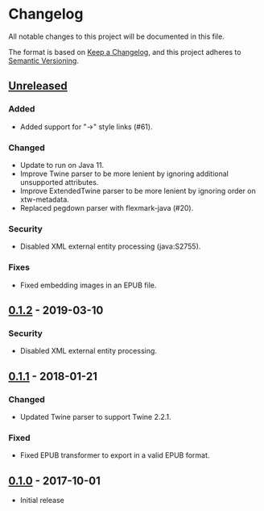 # Changelog

All notable changes to this project will be documented in this file.

The format is based on [Keep a Changelog](https://keepachangelog.com/en/1.0.0/),
and this project adheres to [Semantic Versioning](https://semver.org/spec/v2.0.0.html).

## [Unreleased]

### Added

- Added support for "->" style links (#61).

### Changed

- Update to run on Java 11.
- Improve Twine parser to be more lenient by ignoring additional unsupported attributes.
- Improve ExtendedTwine parser to be more lenient by ignoring order on xtw-metadata.
- Replaced pegdown parser with flexmark-java (#20).

### Security

- Disabled XML external entity processing (java:S2755).

### Fixes

- Fixed embedding images in an EPUB file.

## [0.1.2] - 2019-03-10

### Security

- Disabled XML external entity processing.

## [0.1.1] - 2018-01-21

### Changed

- Updated Twine parser to support Twine 2.2.1.

### Fixed

- Fixed EPUB transformer to export in a valid EPUB format.

## [0.1.0] - 2017-10-01

- Initial release

[Unreleased]: https://github.com/mrombout/Spiner/compare/v0.1.2...HEAD
[0.1.2]: https://github.com/mrombout/Spiner/compare/v0.1.1...v0.1.2
[0.1.1]: https://github.com/mrombout/Spiner/compare/v0.1.0...v0.1.1
[0.1.0]: https://github.com/mrombout/Spiner/releases/tag/v0.1.0